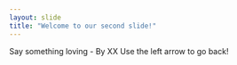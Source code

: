 ```yaml
---
layout: slide
title: "Welcome to our second slide!"
---
```

Say something loving - By XX
Use the left arrow to go back!
